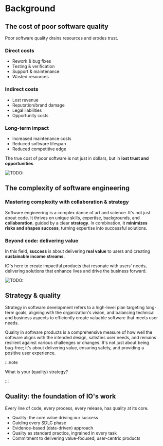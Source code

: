 # Background

## The cost of poor software quality

Poor software quality drains resources and erodes trust.

### Direct costs

-   Rework & bug fixes
-   Testing & verification
-   Support & maintenance
-   Wasted resources

### Indirect costs

-   Lost revenue
-   Reputation/brand damage
-   Legal liabilities
-   Opportunity costs

### Long-term impact

-   Increased maintenance costs
-   Reduced software lifespan
-   Reduced competitive edge

The true cost of poor software is not just in dollars, but in **lost trust and opportunities**.

<img class="small" src="/img/quality-strategy/cost-of-poor-software.png" alt="TODO:" />

## The complexity of software engineering

### Mastering complexity with collaboration & strategy

Software engineering is a complex dance of art and science. It's not just about code. It thrives on unique skills, expertise, backgrounds, and **collaboration**, guided by a clear **strategy**. In combination, it **minimizes risks and shapes success**, turning expertise into successful solutions.

### Beyond code: delivering value

In this field, **success** is about delivering **real value** to users and creating **sustainable income streams**.

IO's here to create impactful products that resonate with users' needs, delivering solutions that enhance lives and drive the business forward.

<img class="small" src="/img/quality-strategy/targets.png" alt="TODO:" />

## Strategy & quality

Strategy in software development refers to a high-level plan targeting long-term goals, aligning with the organization's vision, and balancing technical and business aspects to efficiently create valuable software that meets user needs.

Quality in software products is a comprehensive measure of how well the software aligns with the intended design, satisfies user needs, and remains resilient against various challenges or changes. It's not just about being bug-free; it's about delivering value, ensuring safety, and providing a positive user experience.

:::note

What is your (quality) strategy?

:::

## Quality: the foundation of IO's work

Every line of code, every process, every release, has quality at its core.

-   Quality: the core value driving our success
-   Guiding every SDLC phase
-   Evidence-based (data-driven) approach
-   Quality as standard practice, ingrained in every task
-   Commitment to delivering value-focused, user-centric products
